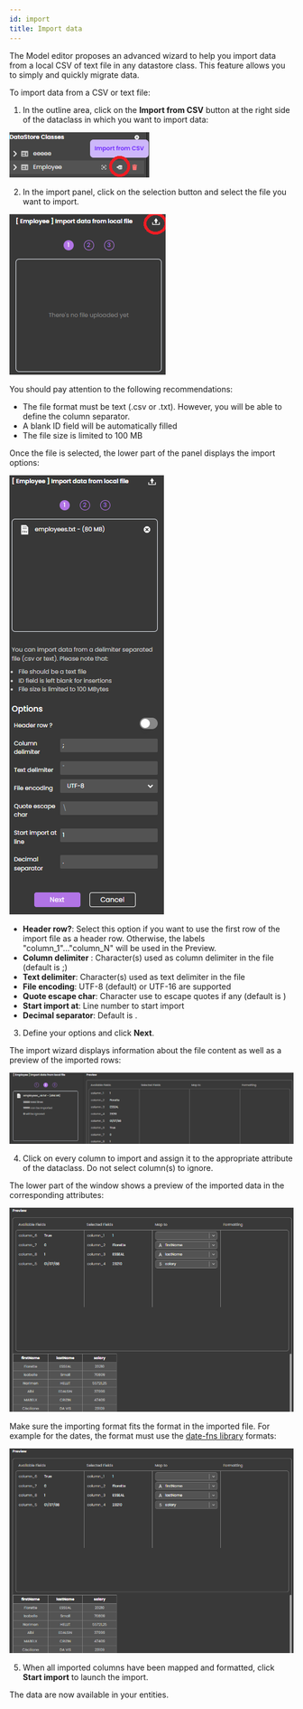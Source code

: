 ```yaml
---
id: import
title: Import data
---
```


The Model editor proposes an advanced wizard to help you import data from a local CSV of text file in any datastore class. This feature allows you to simply and quickly migrate data. 

To import data from a CSV or text file:

1. In the outline area, click on the **Import from CSV** button at the right side of the dataclass in which you want to import data:

![csv](img/import1.png)

2. In the import panel, click on the selection button and select the file you want to import.

![csv](img/import2.png)

You should pay attention to the following recommendations:

- The file format must be text (.csv or .txt). However, you will be able to define the column separator.
- A blank ID field will be automatically filled 
- The file size is limited to 100 MB

Once the file is selected, the lower part of the panel displays the import options:

![csv](img/import3.png)

- **Header row?**: Select this option if you want to use the first row of the import file as a header row. Otherwise, the labels "column_1"..."column_N" will be used in the Preview. 
- **Column delimiter** : Character(s) used as column delimiter in the file (default is ;)
- **Text delimiter**: Character(s) used as text delimiter in the file 
- **File encoding**: UTF-8 (default) or UTF-16 are supported
- **Quote escape char**: Character use to escape quotes if any (default is \)
- **Start import at**: Line number to start import
- **Decimal separator**: Default is .

3. Define your options and click **Next**.

The import wizard displays information about the file content as well as a preview of the imported rows:

![csv](img/import4.png)

4. Click on every column to import and assign it to the appropriate attribute of the dataclass.
Do not select column(s) to ignore. 

The lower part of the window shows a preview of the imported data in the corresponding attributes:

![csv](img/import5.png)

Make sure the importing format fits the format in the imported file. For example for the dates, the format must use the [date-fns library](https://date-fns.org/v2.30.0/docs/format) formats:

![csv](img/import5.png)

5. When all imported columns have been mapped and formatted, click **Start import** to launch the import.

The data are now available in your entities. 
